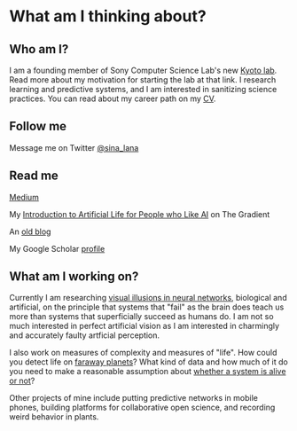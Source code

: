 # What am I thinking about?

## Who am I?

I am a founding member of Sony Computer Science Lab's new [Kyoto lab](https://www.sonycsl.co.jp/kyoto/). Read more about my motivation for starting the lab at that link. I research learning and predictive systems, and I am interested in sanitizing science practices.
You can read about my career path on my [CV](lana_cv.pdf).

## Follow me

Message me on Twitter [@sina_lana](https://twitter.com/sina_lana)

## Read me 

[Medium](https://medium.com/@sina_lana)

My [Introduction to Artificial Life for People who Like AI](https://thegradient.pub/an-introduction-to-artificial-life-for-people-who-like-ai/) on The Gradient

An [old blog](https://itakoyak.wordpress.com/)

My Google Scholar [profile](https://scholar.google.co.jp/citations?hl=en&pli=1&user=UVvjeaoAAAAJ)

## What am I working on?

Currently I am researching [visual illusions in neural networks](https://github.com/LanaSina/evolutionary_illusion_generator), biological and artificial, on the principle that systems that "fail" as the brain does teach us more than systems that superficially succeed as humans do. I am not so much interested in perfect artificial vision as I am interested in charmingly and accurately faulty artficial perception.

I also work on measures of complexity and measures of "life". How could you detect life on [faraway planets](https://agu.confex.com/agu/abscicon19/prelim.cgi/Paper/480711)? What kind of data and how much of it do you need to make a reasonable assumption about [whether a system is alive or not](https://github.com/LanaSina/FLR_contest)?

Other projects of mine include putting predictive networks in mobile phones, building platforms for collaborative open science, and recording weird behavior in plants.
